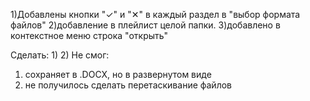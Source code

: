 1)Добавлены кнопки "✓" и "✕" в каждый раздел в "выбор формата файлов"
2)добавление в плейлист целой папки.
3)добавлено в контекстное меню строка "открыть"


Сделать: 
1) 
2)
Не смог:
1) сохраняет в .DOCX, но в развернутом виде
2) не получилось сделать перетаскивание файлов
